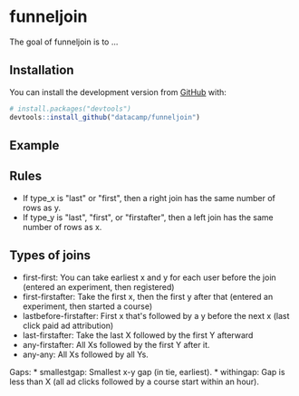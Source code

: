 
<!-- README.md is generated from README.Rmd. Please edit that file -->
funneljoin
==========

The goal of funneljoin is to ...

Installation
------------

You can install the development version from [GitHub](https://github.com/) with:

``` r
# install.packages("devtools")
devtools::install_github("datacamp/funneljoin")
```

Example
-------

Rules
-----

-   If type\_x is "last" or "first", then a right join has the same number of rows as y.
-   If type\_y is "last", "first", or "firstafter", then a left join has the same number of rows as x.

Types of joins
--------------

-   first-first: You can take earliest x and y for each user before the join (entered an experiment, then registered)
-   first-firstafter: Take the first x, then the first y after that (entered an experiment, then started a course)
-   lastbefore-firstafter: First x that's followed by a y before the next x (last click paid ad attribution)
-   last-firstafter: Take the last X followed by the first Y afterward
-   any-firstafter: All Xs followed by the first Y after it.
-   any-any: All Xs followed by all Ys.

Gaps: \* smallestgap: Smallest x-y gap (in tie, earliest). \* withingap: Gap is less than X (all ad clicks followed by a course start within an hour).
